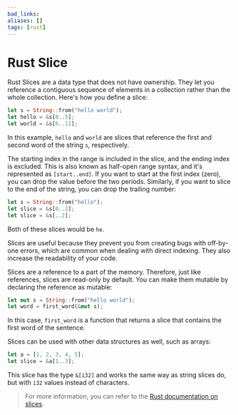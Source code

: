 ```yaml
---
bad_links: 
aliases: []
tags: [rust]
---
```

# Rust Slice

Rust Slices are a data type that does not have ownership. They let you reference a contiguous sequence of elements in a collection rather than the whole collection. Here's how you define a slice:

```rust
let s = String::from("hello world");
let hello = &s[0..5];
let world = &s[6..11];
```

In this example, `hello` and `world` are slices that reference the first and second word of the string `s`, respectively.

The starting index in the range is included in the slice, and the ending index is excluded. This is also known as half-open range syntax, and it's represented as `[start..end]`. If you want to start at the first index (zero), you can drop the value before the two periods. Similarly, if you want to slice to the end of the string, you can drop the trailing number:

```rust
let s = String::from("hello");
let slice = &s[0..2];
let slice = &s[..2];
```

Both of these slices would be `he`.

Slices are useful because they prevent you from creating bugs with off-by-one errors, which are common when dealing with direct indexing. They also increase the readability of your code.

Slices are a reference to a part of the memory. Therefore, just like references, slices are read-only by default. You can make them mutable by declaring the reference as mutable:

```rust
let mut s = String::from("hello world");
let word = first_word(&mut s);
```

In this case, `first_word` is a function that returns a slice that contains the first word of the sentence.

Slices can be used with other data structures as well, such as arrays:

```rust
let a = [1, 2, 3, 4, 5];
let slice = &a[1..3];
```

This slice has the type `&[i32]` and works the same way as string slices do, but with `i32` values instead of characters.

> For more information, you can refer to the [Rust documentation on slices](https://doc.rust-lang.org/book/ch04-03-slices.html).